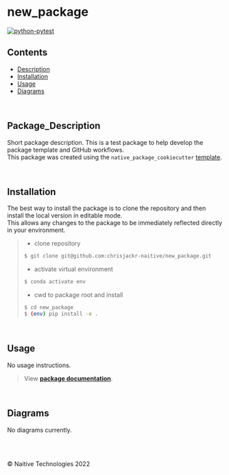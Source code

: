# new_package

[![python-pytest](https://github.com/chrisjackr-naitive/new_package/actions/workflows/python-test.yml/badge.svg)](https://github.com/chrisjackr-naitive/new_package/actions/workflows/python-test.yml)

## Contents
- [Description](#description)
- [Installation](#installation)
- [Usage](#usage)
- [Diagrams](#diagrams)

<br>

## Package_Description
Short package description. This is a test package to help develop the package template and GitHub workflows.\
This package was created using the `native_package_cookiecutter` [template](https://github.com/chrisjackr-naitive/package_template).

<br>

## Installation
The best way to install the package is to clone the repository and then install the local version in editable mode.\
This allows any changes to the package to be immediately reflected directly in your environment.

> * clone repository
> ```bash
> $ git clone git@github.com:chrisjackr-naitive/new_package.git
> ```
> * activate virtual environment
> ```bash
> $ conda activate env
> ```
> * cwd to package root and install
> ```bash
> $ cd new_package
> $ (env) pip install -e .
> ```

<br>

## Usage
No usage instructions.
> View <a href=https://chrisjackr-naitive.github.io/new_package/index.html>**package documentation**</a>.

<br>

## Diagrams
No diagrams currently.

<br>
<br>

&copy; Naitive Technologies 2022
